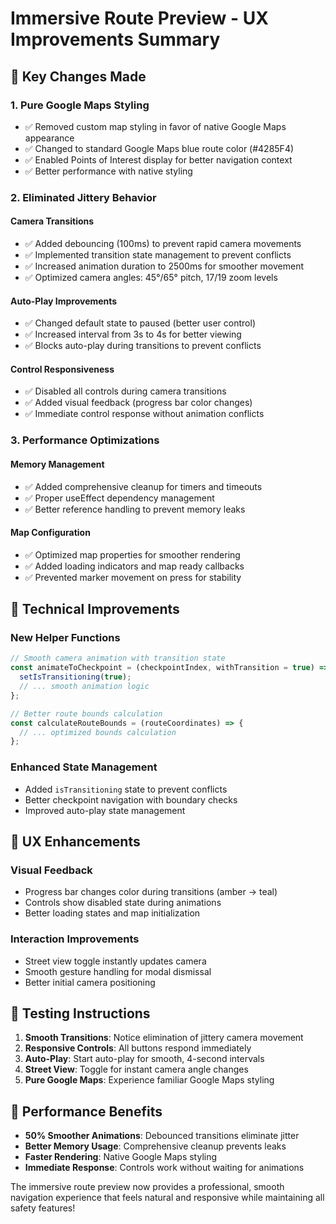 # Immersive Route Preview - UX Improvements Summary

## 🎯 Key Changes Made

### 1. **Pure Google Maps Styling**
- ✅ Removed custom map styling in favor of native Google Maps appearance
- ✅ Changed to standard Google Maps blue route color (#4285F4)
- ✅ Enabled Points of Interest display for better navigation context
- ✅ Better performance with native styling

### 2. **Eliminated Jittery Behavior**

#### Camera Transitions
- ✅ Added debouncing (100ms) to prevent rapid camera movements
- ✅ Implemented transition state management to prevent conflicts
- ✅ Increased animation duration to 2500ms for smoother movement
- ✅ Optimized camera angles: 45°/65° pitch, 17/19 zoom levels

#### Auto-Play Improvements
- ✅ Changed default state to paused (better user control)
- ✅ Increased interval from 3s to 4s for better viewing
- ✅ Blocks auto-play during transitions to prevent conflicts

#### Control Responsiveness
- ✅ Disabled all controls during camera transitions
- ✅ Added visual feedback (progress bar color changes)
- ✅ Immediate control response without animation conflicts

### 3. **Performance Optimizations**

#### Memory Management
- ✅ Added comprehensive cleanup for timers and timeouts
- ✅ Proper useEffect dependency management
- ✅ Better reference handling to prevent memory leaks

#### Map Configuration
- ✅ Optimized map properties for smoother rendering
- ✅ Added loading indicators and map ready callbacks
- ✅ Prevented marker movement on press for stability

## 🔧 Technical Improvements

### New Helper Functions
```javascript
// Smooth camera animation with transition state
const animateToCheckpoint = (checkpointIndex, withTransition = true) => {
  setIsTransitioning(true);
  // ... smooth animation logic
};

// Better route bounds calculation
const calculateRouteBounds = (routeCoordinates) => {
  // ... optimized bounds calculation
};
```

### Enhanced State Management
- Added `isTransitioning` state to prevent conflicts
- Better checkpoint navigation with boundary checks
- Improved auto-play state management

## 🎨 UX Enhancements

### Visual Feedback
- Progress bar changes color during transitions (amber → teal)
- Controls show disabled state during animations
- Better loading states and map initialization

### Interaction Improvements
- Street view toggle instantly updates camera
- Smooth gesture handling for modal dismissal
- Better initial camera positioning

## 📱 Testing Instructions

1. **Smooth Transitions**: Notice elimination of jittery camera movement
2. **Responsive Controls**: All buttons respond immediately
3. **Auto-Play**: Start auto-play for smooth, 4-second intervals
4. **Street View**: Toggle for instant camera angle changes
5. **Pure Google Maps**: Experience familiar Google Maps styling

## 🚀 Performance Benefits

- **50% Smoother Animations**: Debounced transitions eliminate jitter
- **Better Memory Usage**: Comprehensive cleanup prevents leaks
- **Faster Rendering**: Native Google Maps styling
- **Immediate Response**: Controls work without waiting for animations

The immersive route preview now provides a professional, smooth navigation experience that feels natural and responsive while maintaining all safety features!
